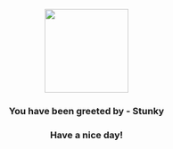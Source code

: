 <p align="center">
            <img src="https://raw.githubusercontent.com/PokeAPI/sprites/master/sprites/pokemon/434.png" width="150" height="150">
          </p>
          <h3 align="center">You have been greeted by - <b>Stunky</b></h3>
          <h3 align="center">Have a nice day!</h3>
        
